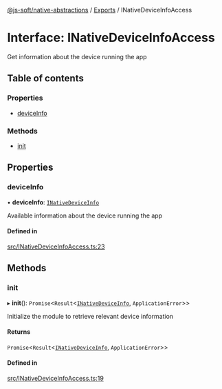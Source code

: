 [@js-soft/native-abstractions](../README.md) / [Exports](../modules.md) / INativeDeviceInfoAccess

# Interface: INativeDeviceInfoAccess

Get information about the device running the app

## Table of contents

### Properties

-   [deviceInfo](INativeDeviceInfoAccess.md#deviceinfo)

### Methods

-   [init](INativeDeviceInfoAccess.md#init)

## Properties

### deviceInfo

• **deviceInfo**: [`INativeDeviceInfo`](INativeDeviceInfo.md)

Available information about the device running the app

#### Defined in

[src/INativeDeviceInfoAccess.ts:23](https://github.com/js-soft/ts-native-access/blob/68cf98a/packages/abstractions/src/INativeDeviceInfoAccess.ts#L23)

## Methods

### init

▸ **init**(): `Promise`<`Result`<[`INativeDeviceInfo`](INativeDeviceInfo.md), `ApplicationError`\>\>

Initialize the module to retrieve relevant device information

#### Returns

`Promise`<`Result`<[`INativeDeviceInfo`](INativeDeviceInfo.md), `ApplicationError`\>\>

#### Defined in

[src/INativeDeviceInfoAccess.ts:19](https://github.com/js-soft/ts-native-access/blob/68cf98a/packages/abstractions/src/INativeDeviceInfoAccess.ts#L19)

